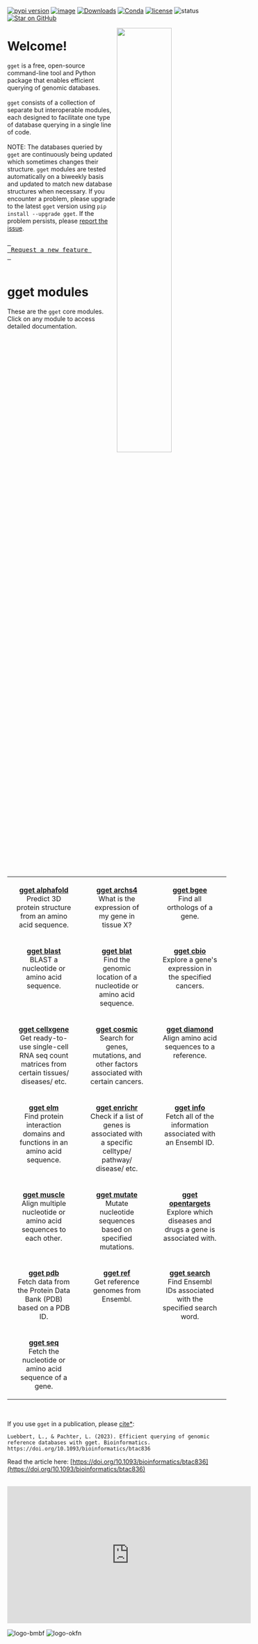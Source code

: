 [![pypi version](https://img.shields.io/pypi/v/gget)](https://pypi.org/project/gget)
[![image](https://anaconda.org/bioconda/gget/badges/version.svg)](https://anaconda.org/bioconda/gget)
[![Downloads](https://static.pepy.tech/personalized-badge/gget?period=total&units=international_system&left_color=grey&right_color=brightgreen&left_text=Downloads)](https://pepy.tech/project/gget)
[![Conda](https://img.shields.io/conda/dn/bioconda/gget?logo=Anaconda)](https://anaconda.org/bioconda/gget)
[![license](https://img.shields.io/pypi/l/gget)](LICENSE)
![status](https://github.com/pachterlab/gget/actions/workflows/ci.yml/badge.svg)
[![Star on GitHub](https://img.shields.io/github/stars/pachterlab/gget.svg?style=social)](https://github.com/pachterlab/gget/)  

[<img align="right" width="50%" height="50%" src="https://github.com/pachterlab/gget/blob/main/docs/assets/website_v2_gget_overview.png?raw=true" />](https://raw.githubusercontent.com/pachterlab/gget/main/figures/gget_overview.png)

# Welcome!
  
`gget` is a free, open-source command-line tool and Python package that enables efficient querying of genomic databases.  
<br>
`gget` consists of a collection of separate but interoperable modules, each designed to facilitate one type of database querying in a single line of code.   
<br>
NOTE: The databases queried by `gget` are continuously being updated which sometimes changes their structure. `gget` modules are tested automatically on a biweekly basis and updated to match new database structures when necessary. If you encounter a problem, please upgrade to the latest `gget` version using `pip install --upgrade gget`. If the problem persists, please [report the issue](https://github.com/pachterlab/gget/issues/new/choose).  
<br>
[<kbd> <br> Request a new feature <br> </kbd>](https://github.com/pachterlab/gget/issues/new/choose)
<br>
<br>

# gget modules

These are the `gget` core modules. Click on any module to access detailed documentation.

<table style="width:100%; table-layout:fixed;">
  <tr>
    <td style="width:33.33%; padding:20px; text-align:center; vertical-align:top;"><a href="/gget/en/alphafold.md"><strong>gget alphafold</strong></a><br>Predict 3D protein structure from an amino acid sequence.</td>
    <td style="width:33.33%; padding:20px; text-align:center; vertical-align:top;"><a href="/gget/en/archs4.md"><strong>gget archs4</strong></a><br>What is the expression of my gene in tissue X?</td>
    <td style="width:33.33%; padding:20px; text-align:center; vertical-align:top;"><a href="/gget/en/bgee.md"><strong>gget bgee</strong></a><br>Find all orthologs of a gene.</td>
  </tr>
  <tr>
    <td style="width:33.33%; padding:20px; text-align:center; vertical-align:top;"><a href="/gget/en/blast.md"><strong>gget blast</strong></a><br>BLAST a nucleotide or amino acid sequence.</td>
    <td style="width:33.33%; padding:20px; text-align:center; vertical-align:top;"><a href="/gget/en/blat.md"><strong>gget blat</strong></a><br>Find the genomic location of a nucleotide or amino acid sequence.</td>
    <td style="width:33.33%; padding:20px; text-align:center; vertical-align:top;"><a href="/gget/en/cbio.md"><strong>gget cbio</strong></a><br>Explore a gene's expression in the specified cancers.</td>
  </tr>
  <tr>
    <td style="width:33.33%; padding:20px; text-align:center; vertical-align:top;"><a href="/gget/en/cellxgene.md"><strong>gget cellxgene</strong></a><br>Get ready-to-use single-cell RNA seq count matrices from certain tissues/ diseases/ etc.</td>
    <td style="width:33.33%; padding:20px; text-align:center; vertical-align:top;"><a href="/gget/en/cosmic.md"><strong>gget cosmic</strong></a><br>Search for genes, mutations, and other factors associated with certain cancers.</td>
    <td style="width:33.33%; padding:20px; text-align:center; vertical-align:top;"><a href="/gget/en/diamond.md"><strong>gget diamond</strong></a><br>Align amino acid sequences to a reference.</td>
  </tr>
  <tr>
    <td style="width:33.33%; padding:20px; text-align:center; vertical-align:top;"><a href="/gget/en/elm.md"><strong>gget elm</strong></a><br>Find protein interaction domains and functions in an amino acid sequence.</td>
    <td style="width:33.33%; padding:20px; text-align:center; vertical-align:top;"><a href="/gget/en/enrichr.md"><strong>gget enrichr</strong></a><br>Check if a list of genes is associated with a specific celltype/ pathway/ disease/ etc.</td>
    <td style="width:33.33%; padding:20px; text-align:center; vertical-align:top;"><a href="/gget/en/info.md"><strong>gget info</strong></a><br>Fetch all of the information associated with an Ensembl ID.</td>
  </tr>
  <tr>
    <td style="width:33.33%; padding:20px; text-align:center; vertical-align:top;"><a href="/gget/en/muscle.md"><strong>gget muscle</strong></a><br>Align multiple nucleotide or amino acid sequences to each other.</td>
    <td style="width:33.33%; padding:20px; text-align:center; vertical-align:top;"><a href="/gget/en/mutate.md"><strong>gget mutate</strong></a><br>Mutate nucleotide sequences based on specified mutations.</td>
    <td style="width:33.33%; padding:20px; text-align:center; vertical-align:top;"><a href="/gget/en/opentargets.md"><strong>gget opentargets</strong></a><br>Explore which diseases and drugs a gene is associated with.</td>
  </tr>
  <tr>
    <td style="width:33.33%; padding:20px; text-align:center; vertical-align:top;"><a href="/gget/en/pdb.md"><strong>gget pdb</strong></a><br>Fetch data from the Protein Data Bank (PDB) based on a PDB ID.</td>
    <td style="width:33.33%; padding:20px; text-align:center; vertical-align:top;"><a href="/gget/en/ref.md"><strong>gget ref</strong></a><br>Get reference genomes from Ensembl.</td>
    <td style="width:33.33%; padding:20px; text-align:center; vertical-align:top;"><a href="/gget/en/search.md"><strong>gget search</strong></a><br>Find Ensembl IDs associated with the specified search word.</td>
  </tr>
  <tr>
    <td style="width:33.33%; padding:20px; text-align:center; vertical-align:top;"><a href="/gget/en/seq.md"><strong>gget seq</strong></a><br>Fetch the nucleotide or amino acid sequence of a gene.</td>
  </tr>
</table>

<br>  

If you use `gget` in a publication, please [cite*](/gget/en/cite.md):    
```
Luebbert, L., & Pachter, L. (2023). Efficient querying of genomic reference databases with gget. Bioinformatics. https://doi.org/10.1093/bioinformatics/btac836
```
Read the article here: [https://doi.org/10.1093/bioinformatics/btac836](https://doi.org/10.1093/bioinformatics/btac836)

<br>  
<iframe width="560" height="315" src="https://www.youtube.com/embed/cVR0k6Mt97o?si=BJwRyaymmxF9w65f" title="YouTube video player" frameborder="0" allow="accelerometer; autoplay; clipboard-write; encrypted-media; gyroscope; picture-in-picture; web-share" allowfullscreen></iframe>  

![logo-bmbf](https://github.com/user-attachments/assets/68449ba0-09d1-4f1e-b747-5ae2fec08a21) 
![logo-okfn](https://github.com/user-attachments/assets/452ae8d8-69f0-4d0d-848c-ddfb40357eb2)
